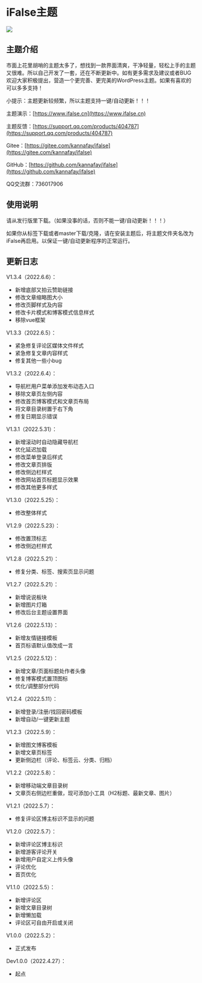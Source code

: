 # iFalse主题

![](https://pic.rmb.bdstatic.com/bjh/dbc94000ceff4e6536766527c7619530.png)

## 主题介绍

市面上花里胡哨的主题太多了，想找到一款界面清爽，干净轻量，轻松上手的主题又很难。所以自己开发了一套，还在不断更新中。如有更多需求及建议或者BUG欢迎大家积极提出，营造一个更完善、更完美的WordPress主题。如果有喜欢的可以多多支持！

小提示：主题更新较频繁，所以主题支持一键/自动更新！！！

主题演示：[https://www.ifalse.cn](https://www.ifalse.cn)

主题反馈：[https://support.qq.com/products/404787](https://support.qq.com/products/404787)

Gitee：[https://gitee.com/kannafay/ifalse](https://gitee.com/kannafay/ifalse)

GitHub：[https://github.com/kannafay/ifalse](https://github.com/kannafay/ifalse)

QQ交流群：736017906

## 使用说明

请从发行版里下载。（如果没事的话，否则不能一键/自动更新！！！）

如果你从标签下载或者master下载/克隆，请在安装主题后，将主题文件夹名改为iFalse再启用。以保证一键/自动更新程序的正常运行。

## 更新日志

V1.3.4（2022.6.6）：

- 新增底部又拍云赞助链接
- 修改文章缩略图大小
- 修改页脚样式及内容
- 修改卡片模式和博客模式信息样式
- 移除vue框架

V1.3.3（2022.6.5）：

- 紧急修复评论区媒体文件样式
- 紧急修复文章内容样式
- 修复其他一些小bug

V1.3.2（2022.6.4）：

- 导航栏用户菜单添加发布动态入口
- 移除文章页左侧内容
- 修改首页博客模式和文章页布局
- 将文章目录树置于右下角
- 修复日期显示错误

V1.3.1（2022.5.31）：

- 新增滚动时自动隐藏导航栏
- 优化延迟加载
- 修改菜单登录后样式
- 修改文章页排版
- 修改侧边栏样式
- 修改网站首页标题显示效果
- 修改其他更多样式

V1.3.0（2022.5.25）：

- 修改整体样式

V1.2.9（2022.5.23）：

- 修改置顶标志
- 修改侧边栏样式

V1.2.8（2022.5.21）：

- 修复分类、标签、搜索页显示问题

V1.2.7（2022.5.21）：

- 新增说说板块
- 新增图片灯箱
- 修改后台主题设置界面

V1.2.6（2022.5.13）：

- 新增友情链接模板
- 首页标语默认值改成一言

V1.2.5（2022.5.12）：

- 新增文章/页面标题处作者头像
- 修复博客模式置顶图标
- 优化/调整部分代码

V1.2.4（2022.5.11）：

- 新增登录/注册/找回密码模板
- 新增自动/一键更新主题

V1.2.3（2022.5.9）：

- 新增图文博客模板
- 新增文章页标签
- 更新侧边栏（评论、标签云、分类、归档）

V1.2.2（2022.5.8）：

- 新增移动端文章目录树
- 文章页右侧边栏重做，现可添加小工具（H2标题、最新文章、图片）

V1.2.1（2022.5.7）：

- 修复评论区博主标识不显示的问题

V1.2.0（2022.5.7）：

- 新增评论区博主标识
- 新增游客评论开关
- 新增用户自定义上传头像
- 评论优化
- 首页优化

V1.1.0（2022.5.5）：

- 新增评论区
- 新增文章目录树
- 新增懒加载
- 评论区可自由开启或关闭

V1.0.0（2022.5.2）：

- 正式发布

Dev1.0.0（2022.4.27）：

- 起点